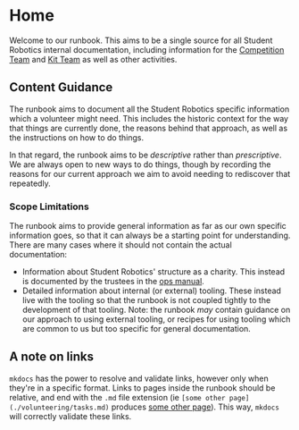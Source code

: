 # Home

Welcome to our runbook. This aims to be a single source for all Student Robotics
internal documentation, including information for the [Competition Team][competition-team]
and [Kit Team][kit-team] as well as other activities.

## Content Guidance

The runbook aims to document all the Student Robotics specific information which
a volunteer might need. This includes the historic context for the way that
things are currently done, the reasons behind that approach, as well as the
instructions on how to do things.

In that regard, the runbook aims to be _descriptive_ rather than _prescriptive_.
We are always open to new ways to do things, though by recording the reasons
for our current approach we aim to avoid needing to rediscover that repeatedly.

### Scope Limitations

The runbook aims to provide general information as far as our own specific
information goes, so that it can always be a starting point for understanding.
There are many cases where it should not contain the actual documentation:

 * Information about Student Robotics' structure as a charity. This instead is
   documented by the trustees in the [ops manual][ops-manual].
 * Detailed information about internal (or external) tooling. These instead live
   with the tooling so that the runbook is not coupled tightly to the
   development of that tooling.
   Note: the runbook _may_ contain guidance on our approach to using external
   tooling, or recipes for using tooling which are common to us but too specific
   for general documentation.

## A note on links

`mkdocs` has the power to resolve and validate links, however only when they're in a specific format. Links to pages inside the runbook should be relative, and end with the `.md` file extension (ie `[some other page](./volunteering/tasks.md)` produces [some other page](./volunteering/tasks.md)). This way, `mkdocs` will correctly validate these links.

[competition-team]: https://opsmanual.studentrobotics.org/annual-robotics-competition/competition-team
[kit-team]: https://opsmanual.studentrobotics.org/annual-robotics-competition/kit-team
[ops-manual]: https://opsmanual.studentrobotics.org
